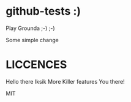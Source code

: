 github-tests :)
============
 
Play Grounda ;-) ;-)
 
Some simple change
 
# LICCENCES
 
Hello there Iksik
More Killer features
You there!
 
MIT